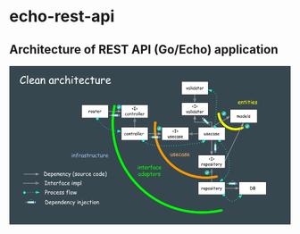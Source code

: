 # echo-rest-api

<h2 id="architecture">Architecture of REST API (Go/Echo) application</h2>
<img src="./architecture.png" width="700px"/>
